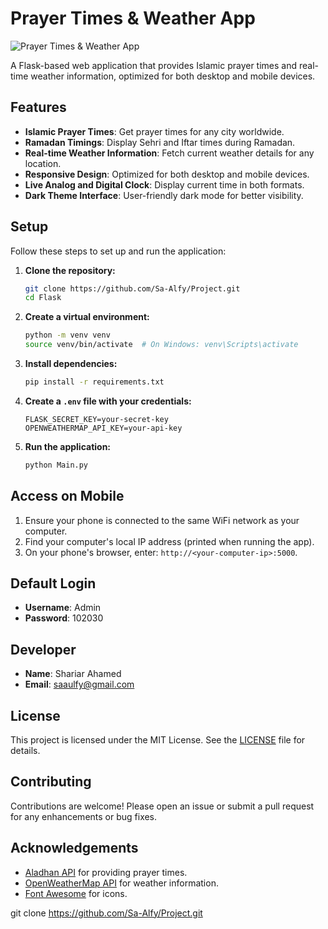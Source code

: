 # Prayer Times & Weather App

![Prayer Times & Weather App](path/to/screenshot.png)

A Flask-based web application that provides Islamic prayer times and real-time weather information, optimized for both desktop and mobile devices.

## Features

- **Islamic Prayer Times**: Get prayer times for any city worldwide.
- **Ramadan Timings**: Display Sehri and Iftar times during Ramadan.
- **Real-time Weather Information**: Fetch current weather details for any location.
- **Responsive Design**: Optimized for both desktop and mobile devices.
- **Live Analog and Digital Clock**: Display current time in both formats.
- **Dark Theme Interface**: User-friendly dark mode for better visibility.

## Setup

Follow these steps to set up and run the application:

1. **Clone the repository:**
    ```bash
    git clone https://github.com/Sa-Alfy/Project.git
    cd Flask
    ```

2. **Create a virtual environment:**
    ```bash
    python -m venv venv
    source venv/bin/activate  # On Windows: venv\Scripts\activate
    ```

3. **Install dependencies:**
    ```bash
    pip install -r requirements.txt
    ```

4. **Create a `.env` file with your credentials:**
    ```
    FLASK_SECRET_KEY=your-secret-key
    OPENWEATHERMAP_API_KEY=your-api-key
    ```

5. **Run the application:**
    ```bash
    python Main.py
    ```

## Access on Mobile

1. Ensure your phone is connected to the same WiFi network as your computer.
2. Find your computer's local IP address (printed when running the app).
3. On your phone's browser, enter: `http://<your-computer-ip>:5000`.

## Default Login

- **Username**: Admin
- **Password**: 102030


## Developer

- **Name**: Shariar Ahamed
- **Email**: [saaulfy@gmail.com](mailto:saaulfy@gmail.com)

## License

This project is licensed under the MIT License. See the [LICENSE](LICENSE) file for details.

## Contributing

Contributions are welcome! Please open an issue or submit a pull request for any enhancements or bug fixes.

## Acknowledgements

- [Aladhan API](https://aladhan.com/prayer-times-api) for providing prayer times.
- [OpenWeatherMap API](https://openweathermap.org/api) for weather information.
- [Font Awesome](https://fontawesome.com) for icons.

git clone https://github.com/Sa-Alfy/Project.git

